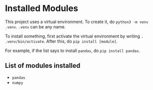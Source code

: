 # Installed Modules

This project uses a virtual environment. To create it, do
`python3 -m venv .venv`.
`.venv` can be any name.

To install something, first activate the virtual environment by writing 
`. .venv/bin/activate`.
After this, do `pip install [module]`. 

For example, if the list says to install `pandas`, do `pip install pandas`.

## List of modules installed
* `pandas`
* `numpy`